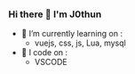 ### Hi there 👋 I'm J0thun


- 🌱 I’m currently learning on :
   - vuejs, css, js, Lua, mysql
- 🌱 I code on :
   - VSCODE
